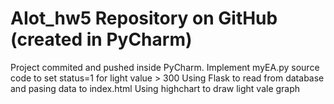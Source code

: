 # AIot_hw5 Repository on GitHub (created in PyCharm)
Project commited and pushed inside PyCharm.
Implement myEA.py source code to set status=1 for light value > 300
Using Flask to read from database and pasing data to index.html
Using highchart to draw light vale graph
